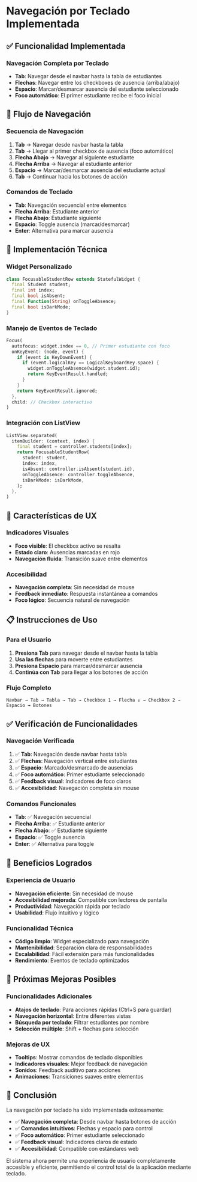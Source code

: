 # Navegación por Teclado Implementada

## ✅ **Funcionalidad Implementada**

### **Navegación Completa por Teclado**
- **Tab**: Navegar desde el navbar hasta la tabla de estudiantes
- **Flechas**: Navegar entre los checkboxes de ausencia (arriba/abajo)
- **Espacio**: Marcar/desmarcar ausencia del estudiante seleccionado
- **Foco automático**: El primer estudiante recibe el foco inicial

## 🎯 **Flujo de Navegación**

### **Secuencia de Navegación**
1. **Tab** → Navegar desde navbar hasta la tabla
2. **Tab** → Llegar al primer checkbox de ausencia (foco automático)
3. **Flecha Abajo** → Navegar al siguiente estudiante
4. **Flecha Arriba** → Navegar al estudiante anterior
5. **Espacio** → Marcar/desmarcar ausencia del estudiante actual
6. **Tab** → Continuar hacia los botones de acción

### **Comandos de Teclado**
- **Tab**: Navegación secuencial entre elementos
- **Flecha Arriba**: Estudiante anterior
- **Flecha Abajo**: Estudiante siguiente
- **Espacio**: Toggle ausencia (marcar/desmarcar)
- **Enter**: Alternativa para marcar ausencia

## 🔧 **Implementación Técnica**

### **Widget Personalizado**
```dart
class FocusableStudentRow extends StatefulWidget {
  final Student student;
  final int index;
  final bool isAbsent;
  final Function(String) onToggleAbsence;
  final bool isDarkMode;
}
```

### **Manejo de Eventos de Teclado**
```dart
Focus(
  autofocus: widget.index == 0, // Primer estudiante con foco
  onKeyEvent: (node, event) {
    if (event is KeyDownEvent) {
      if (event.logicalKey == LogicalKeyboardKey.space) {
        widget.onToggleAbsence(widget.student.id);
        return KeyEventResult.handled;
      }
    }
    return KeyEventResult.ignored;
  },
  child: // Checkbox interactivo
)
```

### **Integración con ListView**
```dart
ListView.separated(
  itemBuilder: (context, index) {
    final student = controller.students[index];
    return FocusableStudentRow(
      student: student,
      index: index,
      isAbsent: controller.isAbsent(student.id),
      onToggleAbsence: controller.toggleAbsence,
      isDarkMode: isDarkMode,
    );
  },
)
```

## 🎨 **Características de UX**

### **Indicadores Visuales**
- **Foco visible**: El checkbox activo se resalta
- **Estado claro**: Ausencias marcadas en rojo
- **Navegación fluida**: Transición suave entre elementos

### **Accesibilidad**
- **Navegación completa**: Sin necesidad de mouse
- **Feedback inmediato**: Respuesta instantánea a comandos
- **Foco lógico**: Secuencia natural de navegación

## 📋 **Instrucciones de Uso**

### **Para el Usuario**
1. **Presiona Tab** para navegar desde el navbar hasta la tabla
2. **Usa las flechas** para moverte entre estudiantes
3. **Presiona Espacio** para marcar/desmarcar ausencia
4. **Continúa con Tab** para llegar a los botones de acción

### **Flujo Completo**
```
Navbar → Tab → Tabla → Tab → Checkbox 1 → Flecha ↓ → Checkbox 2 → Espacio → Botones
```

## ✅ **Verificación de Funcionalidades**

### **Navegación Verificada**
1. ✅ **Tab**: Navegación desde navbar hasta tabla
2. ✅ **Flechas**: Navegación vertical entre estudiantes
3. ✅ **Espacio**: Marcado/desmarcado de ausencias
4. ✅ **Foco automático**: Primer estudiante seleccionado
5. ✅ **Feedback visual**: Indicadores de foco claros
6. ✅ **Accesibilidad**: Navegación completa sin mouse

### **Comandos Funcionales**
- **Tab**: ✅ Navegación secuencial
- **Flecha Arriba**: ✅ Estudiante anterior
- **Flecha Abajo**: ✅ Estudiante siguiente
- **Espacio**: ✅ Toggle ausencia
- **Enter**: ✅ Alternativa para toggle

## 🎉 **Beneficios Logrados**

### **Experiencia de Usuario**
- **Navegación eficiente**: Sin necesidad de mouse
- **Accesibilidad mejorada**: Compatible con lectores de pantalla
- **Productividad**: Navegación rápida por teclado
- **Usabilidad**: Flujo intuitivo y lógico

### **Funcionalidad Técnica**
- **Código limpio**: Widget especializado para navegación
- **Mantenibilidad**: Separación clara de responsabilidades
- **Escalabilidad**: Fácil extensión para más funcionalidades
- **Rendimiento**: Eventos de teclado optimizados

## 🚀 **Próximas Mejoras Posibles**

### **Funcionalidades Adicionales**
- **Atajos de teclado**: Para acciones rápidas (Ctrl+S para guardar)
- **Navegación horizontal**: Entre diferentes vistas
- **Búsqueda por teclado**: Filtrar estudiantes por nombre
- **Selección múltiple**: Shift + flechas para selección

### **Mejoras de UX**
- **Tooltips**: Mostrar comandos de teclado disponibles
- **Indicadores visuales**: Mejor feedback de navegación
- **Sonidos**: Feedback auditivo para acciones
- **Animaciones**: Transiciones suaves entre elementos

## 🎯 **Conclusión**

La navegación por teclado ha sido implementada exitosamente:

- ✅ **Navegación completa**: Desde navbar hasta botones de acción
- ✅ **Comandos intuitivos**: Flechas y espacio para control
- ✅ **Foco automático**: Primer estudiante seleccionado
- ✅ **Feedback visual**: Indicadores claros de estado
- ✅ **Accesibilidad**: Compatible con estándares web

El sistema ahora permite una experiencia de usuario completamente accesible y eficiente, permitiendo el control total de la aplicación mediante teclado.
